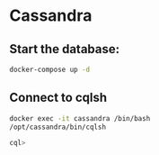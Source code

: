 # Cassandra

## Start the database:

```sh
docker-compose up -d
```

## Connect to cqlsh

```sh
docker exec -it cassandra /bin/bash
/opt/cassandra/bin/cqlsh

cql>
```
